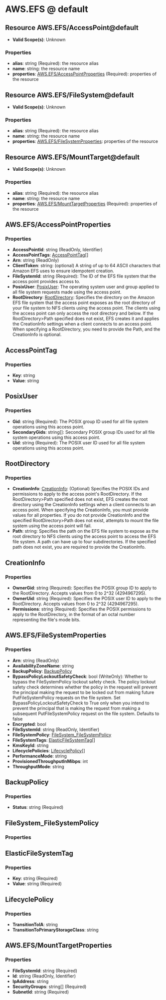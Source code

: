 # AWS.EFS @ default

## Resource AWS.EFS/AccessPoint@default
* **Valid Scope(s)**: Unknown
### Properties
* **alias**: string (Required): the resource alias
* **name**: string: the resource name
* **properties**: [AWS.EFS/AccessPointProperties](#awsefsaccesspointproperties) (Required): properties of the resource

## Resource AWS.EFS/FileSystem@default
* **Valid Scope(s)**: Unknown
### Properties
* **alias**: string (Required): the resource alias
* **name**: string: the resource name
* **properties**: [AWS.EFS/FileSystemProperties](#awsefsfilesystemproperties): properties of the resource

## Resource AWS.EFS/MountTarget@default
* **Valid Scope(s)**: Unknown
### Properties
* **alias**: string (Required): the resource alias
* **name**: string: the resource name
* **properties**: [AWS.EFS/MountTargetProperties](#awsefsmounttargetproperties) (Required): properties of the resource

## AWS.EFS/AccessPointProperties
### Properties
* **AccessPointId**: string (ReadOnly, Identifier)
* **AccessPointTags**: [AccessPointTag](#accesspointtag)[]
* **Arn**: string (ReadOnly)
* **ClientToken**: string: (optional) A string of up to 64 ASCII characters that Amazon EFS uses to ensure idempotent creation.
* **FileSystemId**: string (Required): The ID of the EFS file system that the access point provides access to.
* **PosixUser**: [PosixUser](#posixuser): The operating system user and group applied to all file system requests made using the access point.
* **RootDirectory**: [RootDirectory](#rootdirectory): Specifies the directory on the Amazon EFS file system that the access point exposes as the root directory of your file system to NFS clients using the access point. The clients using the access point can only access the root directory and below. If the RootDirectory>Path specified does not exist, EFS creates it and applies the CreationInfo settings when a client connects to an access point. When specifying a RootDirectory, you need to provide the Path, and the CreationInfo is optional.

## AccessPointTag
### Properties
* **Key**: string
* **Value**: string

## PosixUser
### Properties
* **Gid**: string (Required): The POSIX group ID used for all file system operations using this access point.
* **SecondaryGids**: string[]: Secondary POSIX group IDs used for all file system operations using this access point.
* **Uid**: string (Required): The POSIX user ID used for all file system operations using this access point.

## RootDirectory
### Properties
* **CreationInfo**: [CreationInfo](#creationinfo): (Optional) Specifies the POSIX IDs and permissions to apply to the access point's RootDirectory. If the RootDirectory>Path specified does not exist, EFS creates the root directory using the CreationInfo settings when a client connects to an access point. When specifying the CreationInfo, you must provide values for all properties.   If you do not provide CreationInfo and the specified RootDirectory>Path does not exist, attempts to mount the file system using the access point will fail. 
* **Path**: string: Specifies the path on the EFS file system to expose as the root directory to NFS clients using the access point to access the EFS file system. A path can have up to four subdirectories. If the specified path does not exist, you are required to provide the CreationInfo.

## CreationInfo
### Properties
* **OwnerGid**: string (Required): Specifies the POSIX group ID to apply to the RootDirectory. Accepts values from 0 to 2^32 (4294967295).
* **OwnerUid**: string (Required): Specifies the POSIX user ID to apply to the RootDirectory. Accepts values from 0 to 2^32 (4294967295).
* **Permissions**: string (Required): Specifies the POSIX permissions to apply to the RootDirectory, in the format of an octal number representing the file's mode bits.

## AWS.EFS/FileSystemProperties
### Properties
* **Arn**: string (ReadOnly)
* **AvailabilityZoneName**: string
* **BackupPolicy**: [BackupPolicy](#backuppolicy)
* **BypassPolicyLockoutSafetyCheck**: bool (WriteOnly): Whether to bypass the FileSystemPolicy lockout safety check. The policy lockout safety check determines whether the policy in the request will prevent the principal making the request to be locked out from making future PutFileSystemPolicy requests on the file system. Set BypassPolicyLockoutSafetyCheck to True only when you intend to prevent the principal that is making the request from making a subsequent PutFileSystemPolicy request on the file system. Defaults to false
* **Encrypted**: bool
* **FileSystemId**: string (ReadOnly, Identifier)
* **FileSystemPolicy**: [FileSystem_FileSystemPolicy](#filesystemfilesystempolicy)
* **FileSystemTags**: [ElasticFileSystemTag](#elasticfilesystemtag)[]
* **KmsKeyId**: string
* **LifecyclePolicies**: [LifecyclePolicy](#lifecyclepolicy)[]
* **PerformanceMode**: string
* **ProvisionedThroughputInMibps**: int
* **ThroughputMode**: string

## BackupPolicy
### Properties
* **Status**: string (Required)

## FileSystem_FileSystemPolicy
### Properties

## ElasticFileSystemTag
### Properties
* **Key**: string (Required)
* **Value**: string (Required)

## LifecyclePolicy
### Properties
* **TransitionToIA**: string
* **TransitionToPrimaryStorageClass**: string

## AWS.EFS/MountTargetProperties
### Properties
* **FileSystemId**: string (Required)
* **Id**: string (ReadOnly, Identifier)
* **IpAddress**: string
* **SecurityGroups**: string[] (Required)
* **SubnetId**: string (Required)

